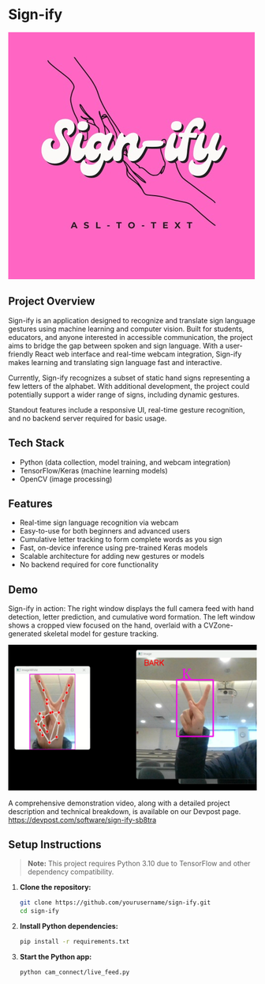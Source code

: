# Sign-ify

![alt text](image-1.png)

## Project Overview

Sign-ify is an application designed to recognize and translate sign language gestures using machine learning and computer vision. Built for students, educators, and anyone interested in accessible communication, the project aims to bridge the gap between spoken and sign language. With a user-friendly React web interface and real-time webcam integration, Sign-ify makes learning and translating sign language fast and interactive.

Currently, Sign-ify recognizes a subset of static hand signs representing a few letters of the alphabet. With additional development, the project could potentially support a wider range of signs, including dynamic gestures.

Standout features include a responsive UI, real-time gesture recognition, and no backend server required for basic usage. 

## Tech Stack

- Python (data collection, model training, and webcam integration)
- TensorFlow/Keras (machine learning models)
- OpenCV (image processing)

## Features

- Real-time sign language recognition via webcam
- Easy-to-use for both beginners and advanced users
- Cumulative letter tracking to form complete words as you sign
- Fast, on-device inference using pre-trained Keras models
- Scalable architecture for adding new gestures or models
- No backend required for core functionality

## Demo

Sign-ify in action: The right window displays the full camera feed with hand detection, letter prediction, and cumulative word formation. The left window shows a cropped view focused on the hand, overlaid with a CVZone-generated skeletal model for gesture tracking.

![alt text](image.png)

A comprehensive demonstration video, along with a detailed project description and technical breakdown, is available on our Devpost page. https://devpost.com/software/sign-ify-sb8tra 


## Setup Instructions

> **Note:** This project requires Python 3.10 due to TensorFlow and other dependency compatibility.

1. **Clone the repository:**
   ```sh
   git clone https://github.com/yourusername/sign-ify.git
   cd sign-ify
2. **Install Python dependencies:**
    ```sh
    pip install -r requirements.txt
3. **Start the Python app:**
    ```sh
    python cam_connect/live_feed.py